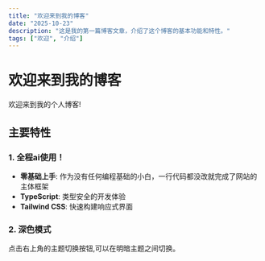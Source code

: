 ```yaml
---
title: "欢迎来到我的博客"
date: "2025-10-23"
description: "这是我的第一篇博客文章，介绍了这个博客的基本功能和特性。"
tags: ["欢迎", "介绍"]
---
```


# 欢迎来到我的博客

欢迎来到我的个人博客!

## 主要特性

### 1. 全程ai使用！
- **零基础上手**: 作为没有任何编程基础的小白，一行代码都没改就完成了网站的主体框架
- **TypeScript**: 类型安全的开发体验
- **Tailwind CSS**: 快速构建响应式界面
### 2. 深色模式

点击右上角的主题切换按钮,可以在明暗主题之间切换。

